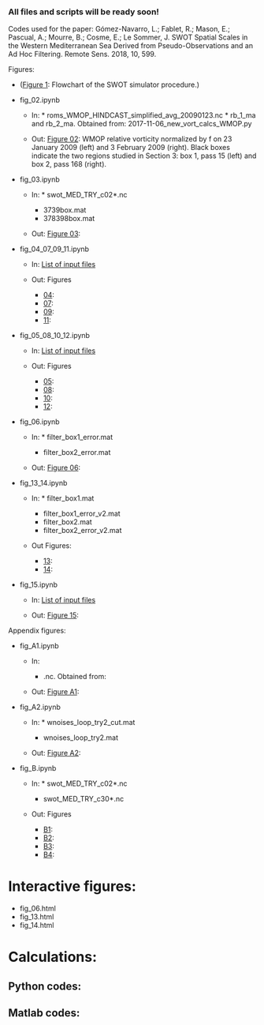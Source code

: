 ### All files and scripts will be ready soon!

Codes used for the paper: Gómez-Navarro, L.; Fablet, R.; Mason, E.; Pascual, A.; Mourre, B.; Cosme, E.; Le Sommer, J. SWOT Spatial Scales in the Western Mediterranean Sea Derived from Pseudo-Observations and an Ad Hoc Filtering. Remote Sens. 2018, 10, 599.  

Figures:

* ([Figure 1](figures/jpeg/flowchart_nofill_paper.jpeg): Flowchart of the SWOT simulator procedure.)

* fig_02.ipynb
	
	* In:
        	* roms_WMOP_HINDCAST_simplified_avg_20090123.nc
        	* rb_1_ma and rb_2_ma.  Obtained from: 2017-11-06_new_vort_calcs_WMOP.py
		
	* Out: [Figure 02](figures/jpeg/rel_vort_WMOP_evan_BOX_redBlue.jpeg): WMOP relative vorticity normalized by f on 23 January 2009 (left) and 3 February 2009 (right). Black boxes indicate the two regions studied in Section 3: box 1, pass 15 (left) and box 2, pass 168 (right).

* fig_03.ipynb 
	
	* In:
        	* swot_MED_TRY_c02*.nc
		* 3739box.mat
		* 378398box.mat
		
    * Out: [Figure 03](figures/jpeg/daily_inputs_cycle2_gradual.jpeg): 
            
* fig_04_07_09_11.ipynb

	* In: [List of input files](input_files/list_fig_04_07_09_11.md)
		
	* Out: Figures
		* [04](figures/jpeg/3_vars_p015_DEF_redBlue.jpeg):
		* [07](figures/jpeg/adt_p015_zoom_cutoff_DEF.jpeg):
		* [09](figures/jpeg/vel_p015_zoom_cutoff_DEF.jpeg):
		* [11](figures/jpeg/vort_p015_zoom_cutoff_DEF.jpeg):

* fig_05_08_10_12.ipynb
	
	* In:  [List of input files](/input_files/list_fig_05_08_10_12.md)
		
	* Out: Figures
		* [05](figures/jpeg/3_vars_p168_DEF_redBlue.jpeg):
		* [08](figures/jpeg/adt_p168_zoom_cutoff_DEF.jpeg):
		* [10](figures/jpeg/vel_p168_zoom_cutoff_DEF.jpeg):
		* [12](figures/jpeg/vort_p168_zoom_cutoff_DEF.jpeg):
		        
* fig_06.ipynb
 
 	* In: 
        	* filter_box1_error.mat
		* filter_box2_error.mat
	
	* Out: [Figure 06](figures/jpeg/spectra_nofilt_v2.jpeg):
           
* fig_13_14.ipynb
    	
	* In: 
        	* filter_box1.mat
		* filter_box1_error_v2.mat
		* filter_box2.mat
		* filter_box2_error_v2.mat
	
	* Out Figures:
		* [13](figures/jpeg/spectra_p015_v2.jpeg):
		* [14](figures/jpeg/spectra_p168_v2.jpeg):
        
* fig_15.ipynb
    	
	* In: [List of input files](input_files/list_fig_015.md)
	
	* Out: [Figure 15](figures/jpeg/rmse.jpeg):
	
Appendix figures:

* fig_A1.ipynb
    	
	* In:
        - .nc. Obtained from:
    	
	* Out: [Figure A1](figures/jpeg/A1.jpeg):
	
* fig_A2.ipynb

	* In:
        	* wnoises_loop_try2_cut.mat
		* wnoises_loop_try2.mat
		
	* Out: [Figure A2](figures/jpeg/A2.jpeg):
        
* fig_B.ipynb
    
	* In:
        	* swot_MED_TRY_c02*.nc
		* swot_MED_TRY_c30*.nc
    
	* Out: Figures
		* [B1](figures/jpeg/NOISE_inst_some_swot_MED_TRY_c02.jpeg):
		* [B2](figures/jpeg/NOISE_inst_some_swot_MED_TRY_c30.jpeg):
		* [B3](figures/jpeg/NOISE_geo_some_swot_MED_TRY_c02.jpeg):
		* [B4](figures/jpeg/NOISE_geo_some_swot_MED_TRY_c30.jpeg):
		
# Interactive figures:

- fig_06.html
- fig_13.html
- fig_14.html

# Calculations:

## Python codes:


## Matlab codes:


